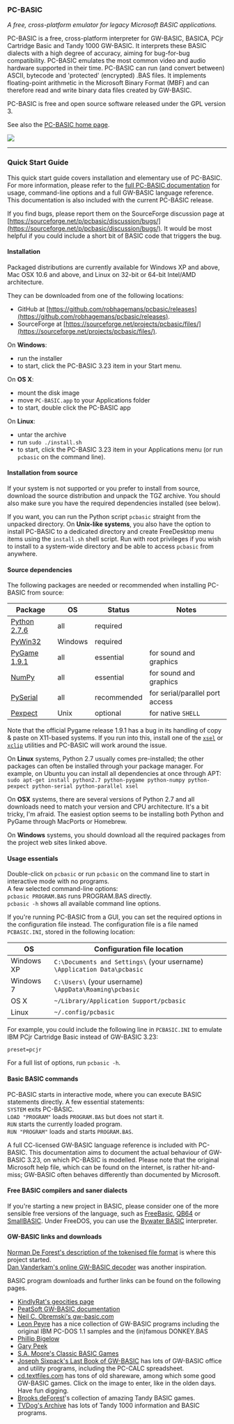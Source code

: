 ### PC-BASIC ###
_A free, cross-platform emulator for legacy Microsoft BASIC applications._

PC-BASIC is a free, cross-platform interpreter for GW-BASIC, BASICA, PCjr Cartridge Basic and Tandy 1000 GW-BASIC.
It interprets these BASIC dialects with a high degree of accuracy, aiming for bug-for-bug compatibility. PC-BASIC emulates the most common video and audio hardware supported in their time. PC-BASIC can run (and convert between) ASCII, bytecode and 'protected' (encrypted) .BAS files. It implements floating-point arithmetic in the Microsoft Binary Format (MBF) and can therefore 
read and write binary data files created by GW-BASIC.  

PC-BASIC is free and open source software released under the GPL version 3.  

See also the [PC-BASIC home page](http://robhagemans.github.io/pcbasic/).

![](https://robhagemans.github.io/pcbasic/screenshots/PC-BASIC.png)

----------

### Quick Start Guide ###

This quick start guide covers installation and elementary use of PC-BASIC. For more information, please refer to the [full PC-BASIC documentation](http://robhagemans.github.io/pcbasic/doc/) for usage, command-line options and a full GW-BASIC language reference. This documentation is also included with the current PC-BASIC release.

If you find bugs, please report them on the SourceForge discussion page at [https://sourceforge.net/p/pcbasic/discussion/bugs/](https://sourceforge.net/p/pcbasic/discussion/bugs/). It would be most helpful if you could include a short bit of BASIC code that triggers the bug.

#### Installation ####
Packaged distributions are currently available for Windows XP and above, Mac OSX 10.6 and above, and Linux on 32-bit or 64-bit Intel/AMD architecture. 

They can be downloaded from one of the following locations:  
- GitHub at [https://github.com/robhagemans/pcbasic/releases](https://github.com/robhagemans/pcbasic/releases).  
- SourceForge at [https://sourceforge.net/projects/pcbasic/files/](https://sourceforge.net/projects/pcbasic/files/).  

On **Windows**:  
- run the installer  
- to start, click the PC-BASIC 3.23 item in your Start menu.

On **OS X**:  
- mount the disk image  
- move `PC-BASIC.app` to your Applications folder  
- to start, double click the PC-BASIC app  

On **Linux**:  
- untar the archive  
- run `sudo ./install.sh`  
- to start, click the PC-BASIC 3.23 item in your Applications menu (or run `pcbasic` on the command line).  

#### Installation from source ####
If your system is not supported or you prefer to install from source, download the source distribution and unpack the TGZ archive. You should also make sure you have the required dependencies installed (see below).

If you want, you can run the Python script `pcbasic` straight from the unpacked directory. On **Unix-like systems**, you also have the option to install PC-BASIC to a dedicated directory and create FreeDesktop menu items using the `install.sh` shell script. Run with root privileges if you wish to install to a system-wide directory and be able to access `pcbasic` from anywhere.

#### Source dependencies ####
The following packages are needed or recommended when installing PC-BASIC from source:

| Package                                                         | OS      | Status       | Notes  
|-----------------------------------------------------------------|---------|--------------|----------------------------  
| [Python 2.7.6](http://www.python.org/download/releases/2.7.6/)  | all     | required     |   
| [PyWin32](https://sourceforge.net/projects/pywin32/)            | Windows | required     |  
| [PyGame 1.9.1](http://www.pygame.org/download.shtml)            | all     | essential    | for sound and graphics  
| [NumPy](https://sourceforge.net/projects/numpy/files/)          | all     | essential    | for sound and graphics  
| [PySerial](https://pypi.python.org/pypi/pyserial)               | all     | recommended  | for serial/parallel port access  
| [Pexpect](http://pexpect.readthedocs.org/en/latest/install.html)| Unix    | optional     | for native `SHELL`  

Note that the official Pygame release 1.9.1 has a bug in its handling of copy & paste on X11-based systems.
If you run into this, install one of the [`xsel`](http://www.vergenet.net/~conrad/software/xsel/) or [`xclip`](https://sourceforge.net/projects/xclip/)  utilities and PC-BASIC will work around the issue.  

On **Linux** systems, Python 2.7 usually comes pre-installed; the other packages can often be installed through your package manager. For example, on Ubuntu you can install all dependencies at once through APT:  
`sudo apt-get install python2.7 python-pygame python-numpy python-pexpect python-serial python-parallel xsel`  

On **OSX** systems, there are several versions of Python 2.7 and all downloads need to match your version and CPU architecture. It's a bit tricky, I'm afraid. The easiest option seems to be installing both Python and PyGame through MacPorts or Homebrew.

On **Windows** systems, you should download all the required packages from the project web sites linked above.


#### Usage essentials ####
Double-click on `pcbasic` or run `pcbasic` on the command line to start in interactive mode with no programs.  
A few selected command-line options:  
`pcbasic PROGRAM.BAS` runs PROGRAM.BAS directly.  
`pcbasic -h` shows all available command line options.  

If you're running PC-BASIC from a GUI, you can set the required options in the configuration file instead. The configuration file is a file named `PCBASIC.INI`, stored in the following location:

| OS         | Configuration file location  
|------------|-------------------------------------------------------------------------  
| Windows XP | `C:\Documents and Settings\` (your username) `\Application Data\pcbasic`  
| Windows 7  | `C:\Users\` (your username) `\AppData\Roaming\pcbasic`  
| OS X       | `~/Library/Application Support/pcbasic`   
| Linux      | `~/.config/pcbasic`  

For example, you could include the following line in `PCBASIC.INI` to emulate IBM PCjr Cartridge Basic instead of GW-BASIC 3.23:

    preset=pcjr  


For a full list of options, run `pcbasic -h`.


#### Basic BASIC commands ####
PC-BASIC starts in interactive mode, where you can execute BASIC statements directly. 
A few essential statements:  
`SYSTEM` exits PC-BASIC.  
`LOAD "PROGRAM"` loads `PROGRAM.BAS` but does not start it.  
`RUN` starts the currently loaded program.  
`RUN "PROGRAM"` loads and starts `PROGRAM.BAS`.  

A full CC-licensed GW-BASIC language reference is included with PC-BASIC. This documentation aims to document the actual behaviour of GW-BASIC 3.23, on which PC-BASIC is modelled. Please note that the original Microsoft help file, which can be found on the internet, is rather hit-and-miss; GW-BASIC often behaves differently than documented by Microsoft. 


#### Free BASIC compilers and saner dialects ####
If you're starting a new project in BASIC, please consider one of the more sensible free versions of the language, such as [FreeBasic](www.freebasic.net), [QB64](http://www.qb64.net/) or [SmallBASIC](https://sourceforge.net/projects/smallbasic/). Under FreeDOS, you can use the [Bywater BASIC](https://sourceforge.net/projects/bwbasic/) interpreter. 


#### GW-BASIC links and downloads ####
[Norman De Forest's description of the tokenised file format](http://www.chebucto.ns.ca/~af380/GW-BASIC-tokens.html) is where this project started.  
[Dan Vanderkam's online GW-BASIC decoder](http://www.danvk.org/wp/gw-basic-program-decoder/) was another inspiration.  

BASIC program downloads and further links can be found on the following pages.   
- [KindlyRat's geocities page](http://www.oocities.org/KindlyRat/GWBASIC.html)  
- [PeatSoft GW-BASIC documentation](http://archive.is/AUm6G)  
- [Neil C. Obremski's gw-basic.com](http://www.gw-basic.com/)  
- [Leon Peyre](http://peyre.x10.mx/GWBASIC/) has a nice collection of GW-BASIC programs including the original IBM PC-DOS 1.1 samples and the (in)famous DONKEY.BAS  
- [Phillip Bigelow](http://www.scn.org/~bh162/basic_programs.html)  
- [Gary Peek](http://www.garypeek.com/basic/gwprograms.htm)  
- [S.A. Moore's Classic BASIC Games](http://www.moorecad.com/classicbasic/index.html)  
- [Joseph Sixpack's Last Book of GW-BASIC](http://www.geocities.ws/joseph_sixpack/btoc.html) has lots of GW-BASIC office and utility programs, including the PC-CALC spreadsheet.  
- [cd.textfiles.com](http://cd.textfiles.com) has tons of old shareware, among which some good GW-BASIC games. Click on the image to enter, like in the olden days. Have fun digging.  
- [Brooks deForest](http://www.brooksdeforest.com/tandy1000/)'s collection of amazing Tandy BASIC games.  
- [TVDog's Archive](http://www.oldskool.org/guides/tvdog/) has lots of Tandy 1000 information and BASIC programs.  





